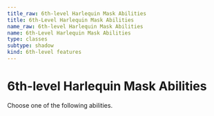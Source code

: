 ```yaml
---
title_raw: 6th-level Harlequin Mask Abilities
title: 6th-Level Harlequin Mask Abilities
name_raw: 6th-level Harlequin Mask Abilities
name: 6th-Level Harlequin Mask Abilities
type: classes
subtype: shadow
kind: 6th-level features
---
```


# 6th-level Harlequin Mask Abilities

Choose one of the following abilities.
